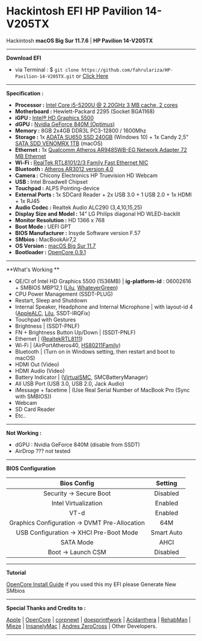 # **Hackintosh EFI HP Pavilion 14-V205TX**

Hackintosh **macOS Big Sur 11.7.6** | **HP Pavilion 14-V205TX**

---

**Download EFI**

- via Terminal : \$ `git clone https://github.com/fahrulariza/HP-Pavilion-14-V205TX.git` or [Click Here](https://github.com/fahrulariza/HP-Pavilion-14-V205TX/archive/refs/heads/master.zip)

---

**Specification  :**

- **Processor :** [Intel Core i5-5200U @ 2.20GHz 3 MB cache, 2 cores](https://www.intel.co.id/content/www/id/id/products/sku/85212/intel-core-i55200u-processor-3m-cache-up-to-2-70-ghz/specifications.html)
- **Motherboard  :** Hewlett-Packard 2295 (Socket BGA1168)
- **iGPU :** [Intel® HD Graphics 5500](https://ark.intel.com/content/www/id/id/ark/products/graphics/86210/intel-hd-graphics-5500.html)
- **dGPU :** [Nvidia GeForce 840M (Optimus)](https://www.nvidia.com/en-us/geforce/gaming-laptops/geforce-840m/)
- **Memory :** 8GB 2x4GB DDR3L PC3-12800 / 1600Mhz
- **Storage :** 1x [ADATA SU650 SSD 240GB](https://www.adata.com/us/specification/503) (Windows 10) + 1x  Candy 2,5" [SATA SDD VENOMRX 1TB](https://venomrxs.com/ssd/super-ssd-sata/) (macOS)
- **Ethernet :** 1x [Qualcomm Atheros AR9485WB-EG Network Adapter 72 MB Ethernet](https://www.ath-drivers.eu/download-driver-for-Atheros-chipset-with-id-61-and-Windows10-64bit.html)
- **Wi-Fi :** [RealTek RTL8101/2/3 Family Fast Ethernet NIC](https://www.realtek.com/en/component/zoo/category/network-interface-controllers-10-100-1000m-gigabit-ethernet-pci-express-software)
- **Bluetooth :** [Atheros AR3012 version 4.0](https://www.ath-drivers.eu/download-driver-for-Atheros-chipset-with-id-77-and-Windows10-64bit.html)
- **Camera :** Chicony Electronics HP Truevision HD Webcam
- **USB :** Intel Broadwell Chipset
- **Touchpad :** ALPS Pointing-device
- **External Ports :** 1x SDCard Reader + 2x USB 3.0 + 1 USB 2.0 + 1x HDMI + 1x RJ45
- **Audio Codec :** Realtek Audio ALC290 (3,4,10,15,25)
- **Display Size and Model :** 14” LG Philips diagonal HD WLED-backlit
- **Monitor Resolution :** HD 1366 x 768
- **Boot Mode :** UEFI GPT
- **BIOS Manufacturer :** Insyde Software version F.57
- **SMbios :** MacBookAir7,2
- **OS Version :** [macOS Big Sur 11.7](https://www.olarila.com/topic/6278-olarila-vanilla-images-macos-installer/)
- **Bootloader :** [OpenCore 0.9.1](https://github.com/acidanthera/OpenCorePkg/releases)

---

**What's Working **

- QE/CI of Intel HD Graphics 5500 (1536MB) | **ig-platform-id** : 06002616 + SMBIOS MBP12,1 ([Lilu](https://github.com/acidanthera/Lilu/releases), [WhateverGreen](https://github.com/acidanthera/whatevergreen/releases))
- CPU Power Management (SSDT-PLUG)
- Restart, Sleep and Shutdown
- Internal Speaker, Headphone and Internal Microphone | with layout-id 4 ([AppleALC](https://github.com/acidanthera/applealc/releases), [Lilu](https://github.com/acidanthera/Lilu/releases), SSDT-IRQFix)
- Touchpad with Gestures
- Brightness | (SSDT-PNLF)
- FN + Brightness Button Up/Down | (SSDT-PNLF)
- Ethernet | ([RealtekRTL8111](https://github.com/Mieze/RTL8111_driver_for_OS_X/releases))
- Wi-Fi | (AirPortAtheros40, [HS80211Family](https://www.insanelymac.com/forum/files/file/1008-io80211family-modif/))
- Bluetooth | (Turn on in Windows setting, then restart and boot to macOS)
- HDMI Out (Video)
- HDMI Audio (Video)
- Battery Indicator | ([VirtualSMC](https://github.com/acidanthera/virtualsmc/releases), SMCBatteryManager)
- All USB Port (USB 3.0, USB 2.0, Jack Audio)
- iMessage + facetime | (Use Real Serial Number of MacBook Pro (Sync with SMBIOS))
- Webcam
- SD Card Reader
- Etc..

---

**Not Working :**

- dGPU : Nvidia GeForce 840M (disable from SSDT)
- AirDrop ??? not tested

---

**BIOS Configuration**

|                  Bios Config                  |  Setting   |
| :-------------------------------------------: | :--------: |
|            Security -> Secure Boot            |  Disabled  |
|             Intel Virtualization              |  Enabled   |
|                     VT-d                      |  Enabled   |
| Graphics Configuration -> DVMT Pre-Allocation |    64M     |
|    USB Configuration -> XHCI Pre-Boot Mode    | Smart Auto |
|                   SATA Mode                   |    AHCI    |
|              Boot -> Launch CSM               |  Disabled  |

---

**Tutorial**

[OpenCore Install Guide](https://dortania.github.io/OpenCore-Install-Guide/)
if you used this my EFI please Generate New SMbios

---

**Special Thanks and Credits to :**

[Apple](https://www.apple.com) | [OpenCore](https://github.com/acidanthera/OpenCorePkg) | [corpnewt](https://github.com/corpnewt/gibMacOS) | [doesprintfwork](https://github.com/doesprintfwork/MakeInstallmacOS) | [Acidanthera](https://github.com/acidanthera) | [RehabMan](https://github.com/RehabMan/Laptop-DSDT-Patch) | [Mieze](https://github.com/Mieze/RTL8111_driver_for_OS_X) | [InsanelyMac](https://www.insanelymac.com/forum) | [Andres ZeroCross](https://github.com/andreszerocross) | Other Developers.

---
